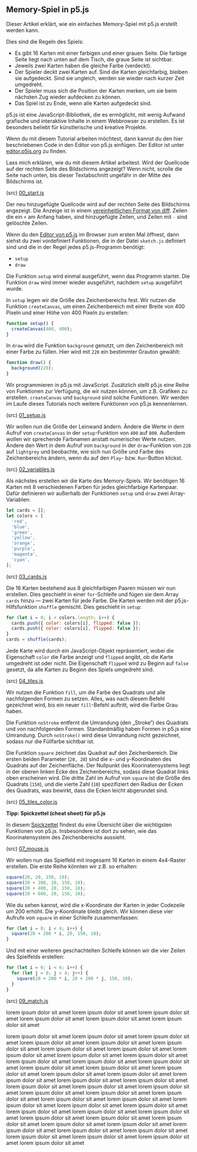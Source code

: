 ## Memory-Spiel in p5.js

Dieser Artikel erklärt, wie ein einfaches Memory-Spiel mit p5.js erstellt werden kann.

Dies sind die Regeln des Spiels:

- Es gibt 16 Karten mit einer farbigen und einer grauen Seite. Die farbige Seite liegt nach unten auf dem Tisch, die graue Seite ist sichtbar.
- Jeweils zwei Karten haben die gleiche Farbe (verdeckt).
- Der Spieler deckt zwei Karten auf. Sind die Karten gleichfarbig, bleiben sie aufgedeckt. Sind sie ungleich, werden sie wieder nach kurzer Zeit umgedreht.
- Der Spieler muss sich die Position der Karten merken, um sie beim nächsten Zug wieder aufdecken zu können.
- Das Spiel ist zu Ende, wenn alle Karten aufgedeckt sind.

p5.js ist eine JavaScript-Bibliothek, die es ermöglicht, mit wenig Aufwand grafische und interaktive Inhalte in einem Webbrowser zu erstellen. Es ist besonders beliebt für künstlerische und kreative Projekte.

Wenn du mit diesem Tutorial arbeiten möchtest, dann kannst du den hier beschriebenen Code in den Editor von p5.js einfügen. Der Editor ist unter [editor.p5js.org](https://editor.p5js.org/) zu finden.

Lass mich erklären, wie du mit diesem Artikel arbeitest. Wird der Quellcode auf der rechten Seite des Bildschirms angezeigt? Wenn nicht, scrolle die Seite nach unten, bis dieser Textabschnitt ungefähr in der Mitte des Bildschirms ist.

(src) [00_start.js](./src/00_start.js)

Der neu hinzugefügte Quellcode wird auf der rechten Seite des Bildschirms angezeigt. Die Anzeige ist in einem [vereinheitlichen Format von diff](https://en.wikipedia.org/wiki/Diff#Unified_format). Zeilen die ein `+` am Anfang haben, sind hinzugefügte Zeilen, und Zeilen mit `-` sind gelöschte Zeilen.

Wenn du den [Editor von p5.js](https://editor.p5js.org/) im Browser zum ersten Mal öffnest, dann siehst du zwei vordefiniert Funktionen, die in der Datei `sketch.js` definiert sind und die in der Regel jedes p5.js-Programm benötigt:

- `setup`
- `draw`

Die Funktion `setup` wird einmal ausgeführt, wenn das Programm startet. Die Funktion `draw` wird immer wieder ausgeführt, nachdem `setup` ausgeführt wurde.

In `setup` legen wir die Größe des Zeichenbereichs fest. Wir nutzen die Funktion `createCanvas`, um einen Zeichenbereich mit einer Breite von 400 Pixeln und einer Höhe von 400 Pixeln zu erstellen:

```js
function setup() {
  createCanvas(400, 400);
}
```

In `draw` wird die Funktion `background` genutzt, um den Zeichenbereich mit einer Farbe zu füllen. Hier wird mit `220` ein bestimmter Grauton gewählt:

```js
function draw() {
  background(220);
}
```

Wir programmieren in p5.js mit JavaScript. Zusätzlich stellt p5.js eine Reihe von Funktionen zur Verfügung, die wir nutzen können, um z.B. Grafiken zu erstellen. `createCanvas` und `background` sind solche Funktionen.
Wir werden im Laufe dieses Tutorials noch weitere Funktionen von p5.js kennenlernen.

(src) [01_setup.js](./src/01_setup.js)

Wir wollen nun die Größe der Leinwand ändern. Ändere die Werte in dem Aufruf von `createCanvas` in der `setup`-Funktion von `400` auf `800`. Außerdem wollen wir sprechende Farbnamen anstatt numerischer Werte nutzen. Ändere den Wert in dem Aufruf von `background` in der `draw`-Funktion von `220` auf `lightgrey` und beobachte, wie sich nun Größe und Farbe des Zeichenbereichs ändern, wenn du auf den `Play`- bzw. `Run`-Button klickst.

(src) [02_variables.js](./src/02_variables.js)

Als nächstes erstellen wir die Karte des Memory-Spiels. Wir benötigen 16 Karten mit 8 verschiedenen Farben für jedes gleichfarbige Kartenpaar. Dafür definieren wir außerhalb der Funktionen `setup` und `draw` zwei Array-Variablen:

```js
let cards = [];
let colors = [
  'red',
  'blue',
  'green',
  'yellow',
  'orange',
  'purple',
  'magenta',
  'cyan',
];
```

(src) [03_cards.js](./src/03_cards.js)

Die 16 Karten bestehend aus 8 gleichfarbigen Paaren müssen wir nun erstellen. Dies geschieht in einer `for`-Schleife und fügen sie dem Array `cards` hinzu &mdash; zwei Karten für jede Farbe. Die Karten werden mit der p5.js-Hilfsfunktion `shuffle` gemischt. Dies geschieht in `setup`:

```js
for (let i = 0; i < colors.length; i++) {
  cards.push({ color: colors[i], flipped: false });
  cards.push({ color: colors[i], flipped: false });
}
cards = shuffle(cards);
```

Jede Karte wird durch ein JavaScript-Objekt repräsentiert, wobei die Eigenschaft `color` die Farbe anzeigt und `flipped` angibt, ob die Karte umgedreht ist oder nicht. Die Eigenschaft `flipped` wird zu Beginn auf `false` gesetzt, da alle Karten zu Beginn des Spiels umgedreht sind.

(src) [04_tiles.js](./src/04_tiles.js)

Wir nutzen die Funktion `fill`, um die Farbe des Quadrats und alle nachfolgenden Formen zu setzen. Alles, was nach diesem Befehl gezeichnet wird, bis ein neuer `fill`-Befehl auftritt, wird die Farbe Grau haben.

Die Funktion `noStroke` entfernt die Umrandung (den „Stroke“) des Quadrats und von nachfolgenden Formen. Standardmäßig haben Formen in p5.js eine Umrandung. Durch `noStroke()` wird diese Umrandung nicht gezeichnet, sodass nur die Füllfarbe sichtbar ist.

Die Funktion `square` zeichnet das Quadrat auf den Zeichenbereich. Die ersten beiden Parameter (`20, 20`) sind die x- und y-Koordinaten des Quadrats auf der Zeichenfläche. Der Nullpunkt des Koorinatensystems liegt in der oberen linken Ecke des Zeichenbereichs, sodass diese Quadrat links oben erscheinen wird. Die dritte Zahl im Aufruf von `square` ist die Größe des Quadrats (`150`), und die vierte Zahl (`10`) spezifiziert den Radius der Ecken des Quadrats, was bewirkt, dass die Ecken leicht abgerundet sind.

(src) [05_tiles_color.js](./src/05_tiles_color.js)

**Tipp: Spickzettel (cheat sheet) für p5.js**

In diesem [Spickzettel](https://bmoren.github.io/p5js-cheat-sheet/de.html) findest du eine Übersicht über die wichtigsten Funktionen von p5.js. Insbesondere ist dort zu sehen, wie das Koorinatensystem des Zeichenbereichs aussieht.

(src) [07_mouse.js](./src/07_mouse.js)

Wir wollen nun das Spielfeld mit insgesamt 16 Karten in einem 4x4-Raster erstellen. Die erste Reihe könnten wir z.B. so erhalten:

```js
square(20, 20, 150, 10);
square(20 + 200, 20, 150, 10);
square(20 + 400, 20, 150, 10);
square(20 + 600, 20, 150, 10);
```

Wie du sehen kannst, wird die x-Koordinate der Karten in jeder Codezeile um 200 erhöht. Die y-Koordinate bleibt gleich. Wir können diese vier Aufrufe von `square` in einer Schleife zusammenfassen:

```js
for (let i = 0; i < 4; i++) {
  square(20 + 200 * i, 20, 150, 10);
}
```

Und mit einer weiteren geschachtelten Schleife können wir die vier Zeilen des Spielfelds erstellen:

```js
for (let i = 0; i < 4; i++) {
  for (let j = 0; j < 4; j++) {
    square(20 + 200 * i, 20 + 200 * j, 150, 10);
  }
}
```

(src) [09_match.js](./src/09_match.js)

lorem ipsum dolor sit amet lorem ipsum dolor sit amet lorem ipsum dolor sit amet lorem ipsum dolor sit amet lorem ipsum dolor sit amet lorem ipsum dolor sit amet

lorem ipsum dolor sit amet lorem ipsum dolor sit amet lorem ipsum dolor sit amet lorem ipsum dolor sit amet lorem ipsum dolor sit amet lorem ipsum dolor sit amet
lorem ipsum dolor sit amet lorem ipsum dolor sit amet lorem ipsum dolor sit amet lorem ipsum dolor sit amet lorem ipsum dolor sit amet lorem ipsum dolor sit amet
lorem ipsum dolor sit amet lorem ipsum dolor sit amet lorem ipsum dolor sit amet lorem ipsum dolor sit amet lorem ipsum dolor sit amet lorem ipsum dolor sit amet
lorem ipsum dolor sit amet lorem ipsum dolor sit amet lorem ipsum dolor sit amet lorem ipsum dolor sit amet lorem ipsum dolor sit amet lorem ipsum dolor sit amet
lorem ipsum dolor sit amet lorem ipsum dolor sit amet lorem ipsum dolor sit amet lorem ipsum dolor sit amet lorem ipsum dolor sit amet lorem ipsum dolor sit amet
lorem ipsum dolor sit amet lorem ipsum dolor sit amet lorem ipsum dolor sit amet lorem ipsum dolor sit amet lorem ipsum dolor sit amet lorem ipsum dolor sit amet
lorem ipsum dolor sit amet lorem ipsum dolor sit amet lorem ipsum dolor sit amet lorem ipsum dolor sit amet lorem ipsum dolor sit amet lorem ipsum dolor sit amet
lorem ipsum dolor sit amet lorem ipsum dolor sit amet lorem ipsum dolor sit amet lorem ipsum dolor sit amet lorem ipsum dolor sit amet lorem ipsum dolor sit amet
